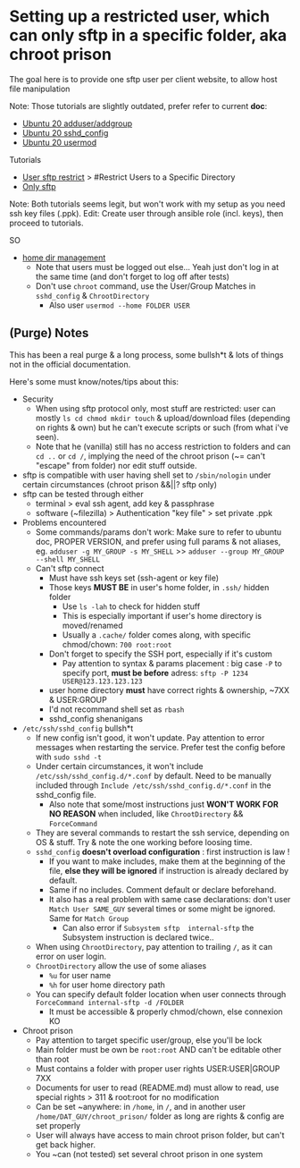 # Setting up a restricted user, which can only sftp in a specific folder, aka chroot prison

The goal here is to provide one sftp user per client website, to allow host file manipulation

Note: Those tutorials are slightly outdated, prefer refer to current **doc**:

- [Ubuntu 20 adduser/addgroup](https://manpages.ubuntu.com/manpages/focal/fr/man8/adduser.8.html)
- [Ubuntu 20 sshd_config](https://manpages.ubuntu.com/manpages/focal/man5/sshd_config.5.html)
- [Ubuntu 20 usermod](https://manpages.ubuntu.com/manpages/focal/fr/man8/usermod.8.html)

Tutorials

- [User sftp restrict](https://www.tecmint.com/restrict-sftp-user-home-directories-using-chroot/) > #Restrict Users to a Specific Directory
- [Only sftp](https://geraldonit.com/2018/05/02/enabling-sftp-only-access-on-linux/)

Note: Both tutorials seems legit, but won't work with my setup as you need ssh key files (.ppk). Edit: Create user through ansible role (incl. keys), then proceed to tutorials.

SO

- [home dir management](https://askubuntu.com/a/250877)
  - Note that users must be logged out else... Yeah just don't log in at the same time (and don't forget to log off after tests)
  - Don't use `chroot` command, use the User/Group Matches in `sshd_config` & `ChrootDirectory`
    - Also user `usermod --home FOLDER USER`

## (Purge) Notes

This has been a real purge & a long process, some bullsh*t & lots of things not in the official documentation.

Here's some must know/notes/tips about this:

- Security
  - When using sftp protocol only, most stuff are restricted: user can mostly `ls cd chmod mkdir touch` & upload/download files (depending on rights & own) but he can't execute scripts or such (from what i've seen).
  - Note that he (vanilla) still has no access restriction to folders and can `cd ..` or `cd /`, implying the need of the chroot prison (~= can't "escape" from folder) nor edit stuff outside.
- sftp is compatible with user having shell set to `/sbin/nologin` under certain circumstances (chroot prison &&||? sftp only)
- sftp can be tested through either
  - terminal > eval ssh agent, add key & passphrase
  - software (~filezilla) > Authentication "key file" > set private .ppk
- Problems encountered
  - Some commands/params don't work: Make sure to refer to ubuntu doc, PROPER VERSION, and prefer using full params & not aliases, eg. `adduser -g MY_GROUP -s MY_SHELL` >> `adduser --group MY_GROUP --shell MY_SHELL`
  - Can't sftp connect
    - Must have ssh keys set (ssh-agent or key file)
    - Those keys **MUST BE** in user's home folder, in `.ssh/` hidden folder
      - Use `ls -lah` to check for hidden stuff
      - This is especially important if user's home directory is moved/renamed
      - Usually a `.cache/` folder comes along, with specific chmod/chown: `700 root:root`
    - Don't forget to specify the SSH port, especially if it's custom
      - Pay attention to syntax & params placement : big case `-P` to specify port, **must be before** adress: `sftp -P 1234 USER@123.123.123.123`
    - user home directory **must** have correct rights & ownership, ~7XX & USER:GROUP
    - I'd not recommand shell set as `rbash`
    - sshd_config shenanigans
- `/etc/ssh/sshd_config` bullsh*t
  - If new config isn't good, it won't update. Pay attention to error messages when restarting the service. Prefer test the config before with `sudo sshd -t`
  - Under certain circumstances, it won't include `/etc/ssh/sshd_config.d/*.conf` by default. Need to be manually included through `Include /etc/ssh/sshd_config.d/*.conf` in the sshd_config file.
    - Also note that some/most instructions just **WON'T WORK FOR NO REASON** when included, like `ChrootDirectory` && `ForceCommand`
  - They are several commands to restart the ssh service, depending on OS & stuff. Try & note the one working before loosing time.
  - `sshd_config` **doesn't overload configuration** : first instruction is law !
    - If you want to make includes, make them at the beginning of the file, **else they will be ignored** if instruction is already declared by default.
    - Same if no includes. Comment default or declare beforehand.
    - It also has a real problem with same case declarations: don't user `Match User SAME_GUY` several times or some might be ignored. Same for `Match Group`
      - Can also error if `Subsystem sftp  internal-sftp` the Subsystem instruction is declared twice..
  - When using `ChrootDirectory`, pay attention to trailing `/`, as it can error on user login.
  - `ChrootDirectory` allow the use of some aliases
    - `%u` for user name
    - `%h` for user home directory path
  - You can specify default folder location when user connects through `ForceCommand internal-sftp -d /FOLDER`
    - It must be accessible & properly chmod/chown, else connexion KO
- Chroot prison
  - Pay attention to target specific user/group, else you'll be lock
  - Main folder must be own be `root:root` AND can't be editable other than root
  - Must contains a folder with proper user rights USER:USER|GROUP 7XX
  - Documents for user to read (README.md) must allow to read, use special rights > 311 & root:root for no modification
  - Can be set ~anywhere: in `/home`, in `/`, and in another user `/home/DAT_GUY/chroot_prison/` folder as long are rights & config are set properly
  - User will always have access to main chroot prison folder, but can't get back higher.
  - You ~can (not tested) set several chroot prison in one system
